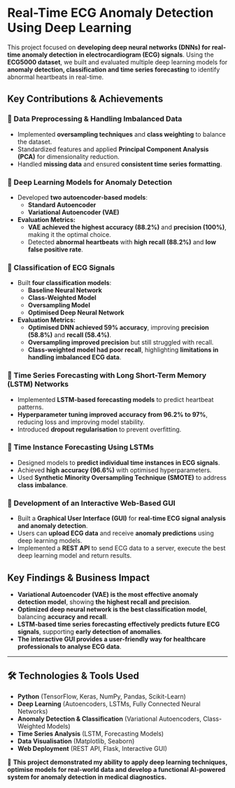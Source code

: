 # Real-Time ECG Anomaly Detection Using Deep Learning

This project focused on **developing deep neural networks (DNNs) for real-time anomaly detection in electrocardiogram (ECG) signals**. Using the **ECG5000 dataset**, we built and evaluated multiple deep learning models for **anomaly detection, classification and time series forecasting** to identify abnormal heartbeats in real-time.

## Key Contributions & Achievements

### 📌 Data Preprocessing & Handling Imbalanced Data
- Implemented **oversampling techniques** and **class weighting** to balance the dataset.
- Standardized features and applied **Principal Component Analysis (PCA)** for dimensionality reduction.
- Handled **missing data** and ensured **consistent time series formatting**.

### 📌 Deep Learning Models for Anomaly Detection
- Developed **two autoencoder-based models**:
  - **Standard Autoencoder**
  - **Variational Autoencoder (VAE)**
- **Evaluation Metrics:**
  - **VAE achieved the highest accuracy (88.2%)** and **precision (100%)**, making it the optimal choice.
  - Detected **abnormal heartbeats** with **high recall (88.2%)** and **low false positive rate**.

### 📌 Classification of ECG Signals
- Built **four classification models**:
  - **Baseline Neural Network**
  - **Class-Weighted Model**
  - **Oversampling Model**
  - **Optimised Deep Neural Network**
- **Evaluation Metrics:**
  - **Optimised DNN achieved 59% accuracy**, improving **precision (58.8%)** and **recall (58.4%)**.
  - **Oversampling improved precision** but still struggled with recall.
  - **Class-weighted model had poor recall**, highlighting **limitations in handling imbalanced ECG data**.

### 📌 Time Series Forecasting with Long Short-Term Memory (LSTM) Networks
- Implemented **LSTM-based forecasting models** to predict heartbeat patterns.
- **Hyperparameter tuning improved accuracy from 96.2% to 97%**, reducing loss and improving model stability.
- Introduced **dropout regularisation** to prevent overfitting.

### 📌 Time Instance Forecasting Using LSTMs
- Designed models to **predict individual time instances in ECG signals**.
- Achieved **high accuracy (96.6%)** with optimised hyperparameters.
- Used **Synthetic Minority Oversampling Technique (SMOTE)** to address **class imbalance**.

### 📌 Development of an Interactive Web-Based GUI
- Built a **Graphical User Interface (GUI)** for **real-time ECG signal analysis and anomaly detection**.
- Users can **upload ECG data** and receive **anomaly predictions** using deep learning models.
- Implemented a **REST API** to send ECG data to a server, execute the best deep learning model and return results.

## Key Findings & Business Impact
- **Variational Autoencoder (VAE) is the most effective anomaly detection model**, showing **the highest recall and precision**.
- **Optimized deep neural network is the best classification model**, balancing **accuracy and recall**.
- **LSTM-based time series forecasting effectively predicts future ECG signals**, supporting **early detection of anomalies**.
- **The interactive GUI provides a user-friendly way for healthcare professionals to analyse ECG data**.

---

## 🛠 Technologies & Tools Used
- **Python** (TensorFlow, Keras, NumPy, Pandas, Scikit-Learn)
- **Deep Learning** (Autoencoders, LSTMs, Fully Connected Neural Networks)
- **Anomaly Detection & Classification** (Variational Autoencoders, Class-Weighted Models)
- **Time Series Analysis** (LSTM, Forecasting Models)
- **Data Visualisation** (Matplotlib, Seaborn)
- **Web Deployment** (REST API, Flask, Interactive GUI)

🚀 **This project demonstrated my ability to apply deep learning techniques, optimise models for real-world data and develop a functional AI-powered system for anomaly detection in medical diagnostics.**
